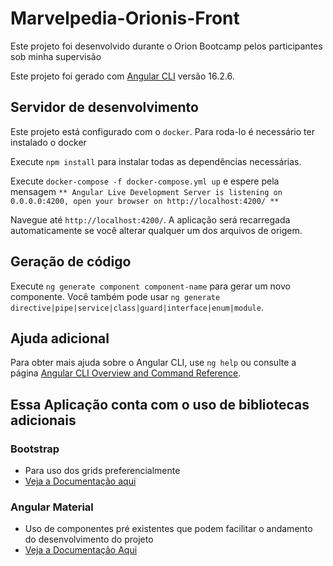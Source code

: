 # Marvelpedia-Orionis-Front

Este projeto foi desenvolvido durante o Orion Bootcamp pelos participantes sob minha supervisão

Este projeto foi gerado com [Angular CLI](https://github.com/angular/angular-cli) versão 16.2.6.

## Servidor de desenvolvimento

Este projeto está configurado com o `docker`. Para roda-lo é necessário ter instalado o docker

Execute `npm install` para instalar todas as dependências necessárias.

Execute `docker-compose -f docker-compose.yml up` e espere pela mensagem `** Angular Live Development Server is listening on 0.0.0.0:4200, open your browser on http://localhost:4200/ **`

Navegue até `http://localhost:4200/`. A aplicação será recarregada automaticamente se você alterar qualquer um dos arquivos de origem.

## Geração de código

Execute `ng generate component component-name` para gerar um novo componente. Você também pode usar `ng generate directive|pipe|service|class|guard|interface|enum|module`.


## Ajuda adicional

Para obter mais ajuda sobre o Angular CLI, use `ng help` ou consulte a página [Angular CLI Overview and Command Reference](https://angular.io/cli).


## Essa Aplicação conta com o uso de bibliotecas adicionais

### Bootstrap 
- Para uso dos grids preferencialmente
- [Veja a Documentação aqui](https://getbootstrap.com/docs/5.2/getting-started/introduction/)

### Angular Material 
- Uso de componentes pré existentes que podem facilitar o andamento do desenvolvimento do projeto
- [Veja a Documentação Aqui](https://material.angular.io/components/categories)
